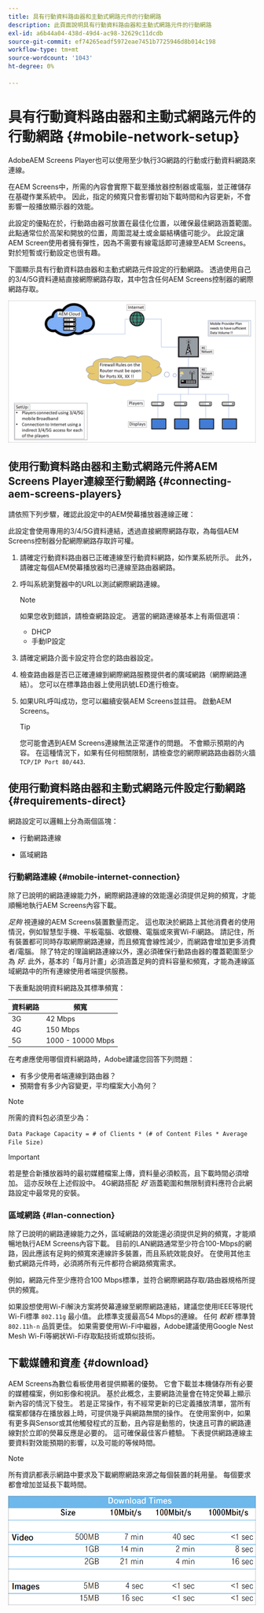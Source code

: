 ```yaml
---
title: 具有行動資料路由器和主動式網路元件的行動網路
description: 此頁面說明具有行動資料路由器和主動式網路元件的行動網路
exl-id: a6b44a04-438d-49d4-ac98-32629c11dcdb
source-git-commit: ef74265eadf5972eae7451b7725946d8b014c198
workflow-type: tm+mt
source-wordcount: '1043'
ht-degree: 0%

---
```


# 具有行動資料路由器和主動式網路元件的行動網路 {#mobile-network-setup}

AdobeAEM Screens Player也可以使用至少執行3G網路的行動或行動資料網路來連線。

在AEM Screens中，所需的內容會實際下載至播放器控制器或電腦，並正確儲存在基礎作業系統中。 因此，指定的頻寬只會影響初始下載時間和內容更新，不會影響一般播放顯示器的效能。

此設定的優點在於，行動路由器可放置在最佳化位置，以確保最佳網路涵蓋範圍。 此點通常位於高架和開放的位置，周圍混凝土或金屬結構儘可能少。
此設定讓AEM Screen使用者擁有彈性，因為不需要有線電話即可連線至AEM Screens。 對於短暫或行動設定也很有趣。

下圖顯示具有行動資料路由器和主動式網路元件設定的行動網路。 透過使用自己的3/4/5G資料連結直接網際網路存取，其中包含任何AEM Screens控制器的網際網路存取。

![](/help/using/assets/mobile-network-1.png)

## 使用行動資料路由器和主動式網路元件將AEM Screens Player連線至行動網路 {#connecting-aem-screens-players}

請依照下列步驟，確認此設定中的AEM熒幕播放器連線正確：

此設定會使用專用的3/4/5G資料連結，透過直接網際網路存取，為每個AEM Screens控制器分配網際網路存取許可權。

1. 請確定行動資料路由器已正確連線至行動資料網路，如作業系統所示。 此外，請確定每個AEM熒幕播放器均已連線至路由器網路。
1. 呼叫系統瀏覽器中的URL以測試網際網路連線。

   >[!NOTE]
   >如果您收到錯誤，請檢查網路設定。 適當的網路連線基本上有兩個選項：
   >* DHCP
   >* 手動IP設定

1. 請確定網路介面卡設定符合您的路由器設定。

1. 檢查路由器是否已正確連線到網際網路服務提供者的廣域網路（網際網路連結）。 您可以在標準路由器上使用訊號LED進行檢查。
1. 如果URL呼叫成功，您可以繼續安裝AEM Screens並註冊。 啟動AEM Screens。

   >[!TIP]
   >您可能會遇到AEM Screens連線無法正常運作的問題。 不會顯示預期的內容。 在這種情況下，如果有任何相關限制，請檢查您的網際網路路由器防火牆 `TCP/IP Port 80/443`.


## 使用行動資料路由器和主動式網路元件設定行動網路 {#requirements-direct}

網路設定可以邏輯上分為兩個區塊：

* 行動網路連線

* 區域網路

### 行動網路連線 {#mobile-internet-connection}

除了已說明的網路連線能力外，網際網路連線的效能還必須提供足夠的頻寬，才能順暢地執行AEM Screens內容下載。

*足夠* 視連線的AEM Screens裝置數量而定。 這也取決於網路上其他消費者的使用情況，例如智慧型手機、平板電腦、收銀機、電腦或來賓Wi-Fi網路。
請記住，所有裝置都可同時存取網際網路連線，而且頻寬會線性減少，而網路會增加更多消費者/電腦。
除了特定的理論網路連線以外，還必須確保行動路由器的覆蓋範圍至少為 *好*. 此外，基本的「每月計畫」必須涵蓋足夠的資料容量和頻寬，才能為連線區域網路中的所有連線使用者端提供服務。

下表重點說明資料網路及其標準頻寬：

| 資料網路 | 頻寬 |
|--- |--- |
| 3G | 42 Mbps |
| 4G | 150 Mbps |
| 5G | 1000 - 10000 Mbps |

在考慮應使用哪個資料網路時，Adobe建議您回答下列問題：

* 有多少使用者端連線到路由器？
* 預期會有多少內容變更，平均檔案大小為何？

>[!NOTE]
>
>所需的資料包必須至少為：
>
>`Data Package Capacity = # of Clients * (# of Content Files * Average File Size)`

>[!IMPORTANT]
>
>若是整合新播放器時的最初媒體檔案上傳，資料量必須較高，且下載時間必須增加。 這亦反映在上述假設中。 4G網路搭配 *好* 涵蓋範圍和無限制資料應符合此網路設定中最常見的安裝。


### 區域網路 {#lan-connection}

除了已說明的網路連線能力之外，區域網路的效能還必須提供足夠的頻寬，才能順暢地執行AEM Screens內容下載。 目前的LAN網路通常至少符合100-Mbps的網路，因此應該有足夠的頻寬來連線許多裝置，而且系統效能良好。 在使用其他主動式網路元件時，必須將所有元件都符合網路頻寬需求。

例如，網路元件至少應符合100 Mbps標準，並符合網際網路存取/路由器規格所提供的頻寬。

如果設想使用Wi-Fi解決方案將熒幕連線至網際網路連結，建議您使用IEEE等現代Wi-Fi標準 `802.11g` 最小值。 此標準支援最高54 Mbps的連線。 任何 *較新* 標準贊 `802.11h-n` 品質更佳。 如果需要使用Wi-Fi中繼器，Adobe建議使用Google Nest Mesh Wi-Fi等網狀Wi-Fi存取點技術或類似技術。

## 下載媒體和資產 {#download}

AEM Screens為數位看板使用者提供顯著的優勢。 它會下載並本機儲存所有必要的媒體檔案，例如影像和視訊。 基於此概念，主要網路流量會在特定熒幕上顯示新內容的情況下發生。
若是正常操作，有不經常更新的已定義播放清單，當所有檔案都儲存在播放器上時，可提供幾乎與網路無關的操作。
在使用案例中，如果有更多與Sensor或其他觸發程式的互動，且內容是動態的，快速且可靠的網路連線對於立即的熒幕反應是必要的。 這可確保最佳客戶體驗。
下表提供網路連線主要資料對效能預期的影響，以及可能的等候時間。

>[!NOTE]
>
>所有資訊都表示網路中要求及下載網際網路來源之每個裝置的耗用量。 每個要求都會增加並延長下載時間。

![](/help/using/assets/mobile-router-download.png)
